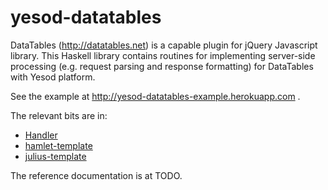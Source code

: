 yesod-datatables
=============

DataTables (http://datatables.net) is a capable plugin for jQuery Javascript
library. This Haskell library contains routines for implementing server-side
processing (e.g. request parsing and response formatting) for DataTables with
Yesod platform. 

See the example at http://yesod-datatables-example.herokuapp.com .

The relevant bits are in:
 * [Handler](blob/master/example/Handler/Home.hs)
 * [hamlet-template](blob/master/example/templates/dataTableWidget.hamlet)
 * [julius-template](blob/master/example/templates/dataTableWidget.julius)

The reference documentation is at TODO.
